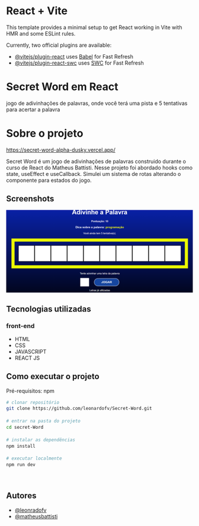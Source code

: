 # React + Vite

This template provides a minimal setup to get React working in Vite with HMR and some ESLint rules.

Currently, two official plugins are available:

- [@vitejs/plugin-react](https://github.com/vitejs/vite-plugin-react/blob/main/packages/plugin-react/README.md) uses [Babel](https://babeljs.io/) for Fast Refresh
- [@vitejs/plugin-react-swc](https://github.com/vitejs/vite-plugin-react-swc) uses [SWC](https://swc.rs/) for Fast Refresh




# Secret Word em React

jogo de adivinhações de palavras, onde você terá uma pista e 5 tentativas para acertar a palavra

# Sobre o projeto

https://secret-word-alpha-dusky.vercel.app/

Secret Word é um jogo de adivinhações de palavras construido durante o curso de React do Matheus Battisti. Nesse projeto foi abordado hooks como state, useEffect e useCallback. Simulei um sistema de rotas alterando o componente para estados do jogo.






## Screenshots

![App Screenshot](https://github.com/leonardofv/Secret-Word/blob/main/src/assets/captura.png)

## Tecnologias utilizadas

### front-end

* HTML
* CSS
* JAVASCRIPT
* REACT JS


## Como executar o projeto

Pré-requisitos: npm

 ```bash
 # clonar repositório
 git clone https://github.com/leonardofv/Secret-Word.git

# entrar na pasta do projeto
cd secret-Word

# instalar as dependências
npm install

# executar localmente
npm run dev




 ```



## Autores

- [@leonradofv](https://www.github.com/leonardofv)
- [@matheusbattisti](https://github.com/matheusbattisti)


